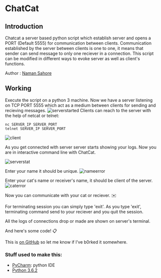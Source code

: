 # ChatCat


## Introduction 


Chatcat a server based python script which establish server and opens a PORT (Default 5555) for communication between clients. Communication established by the server between clients is one to one, it means that sender can send message to only one reciever in a connection. This script can be modified in different ways to evoke server as well as client's functions. 

Author		:	[Naman Sahore](https://github.com/namansahore)


## Working

Execute the script on a python 3 machine. Now we have a server listening on TCP PORT 5555 which act as a medium between clients for sending and recieving messages.
![serverstarted](https://user-images.githubusercontent.com/30320729/29249328-e07444da-804a-11e7-83b9-7aede8605096.JPG)
Clients can reach to the server with the help of netcat or telnet:

	nc SERVER_IP SERVER_PORT
    telnet SERVER_IP SERVER_PORT

![client](https://user-images.githubusercontent.com/30320729/29249331-fe1b7ce2-804a-11e7-9aac-e13fb667c0f0.JPG)

As you get connected with server server starts showing your logs. Now you are in interactive command line with ChatCat.

![serverstat](https://user-images.githubusercontent.com/30320729/29249366-86d50f80-804b-11e7-8d06-78b16a03f1ce.JPG)


Enter your name it should be unique.
![nameerror](https://user-images.githubusercontent.com/30320729/29249402-aa6b6682-804c-11e7-92f1-109eafc3cc4e.JPG)

Enter your cat's name or receiver's name, it should be client of the server.
![caterror](https://user-images.githubusercontent.com/30320729/29249403-b8c19314-804c-11e7-9117-11ade01d3245.JPG)

Now you can communicate with your cat or reciever. :envelope:

For terminating session you can simply type 'exit'. As you type 'exit', terminating command send to your reciever and you quit the session.

All the logs of connections drop or made are shown on server's terminal.

And here's some code! :clipboard:


This is [on GitHub](https://github.com/namansahore/ChatCat) so let me know if I've b0rked it somewhere.



### Stuff used to make this:

 * [PyCharm](https://www.jetbrains.com/pycharm/): python IDE
 * [Python 3.6.2](https://www.python.org/)
